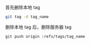 首先删除本地 tag

```sh
git tag -d tag_name
```

删除本地 tag 后，删除服务器 tag

```shell
git push origin :refs/tags/tag_name
```

